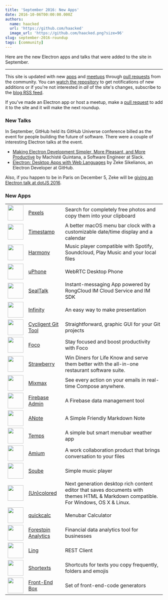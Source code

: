 ```yaml
---
title: 'September 2016: New Apps'
date: 2016-10-06T00:00:00.000Z
authors:
  name: haacked
  url: 'https://github.com/haacked'
  image_url: 'https://github.com/haacked.png?size=96'
slug: september-2016-roundup
tags: [community]
---
```


Here are the new Electron apps and talks that were added to the site in September.

---

This site is updated with new [apps](https://electronjs.org/apps) and [meetups](https://electronjs.org/community) through [pull requests](https://github.com/electron/electronjs.org/pulls) from the community. You can [watch the repository](https://github.com/electron/electronjs.org) to get notifications of new additions or if you're not interested in _all_ of the site's changes, subscribe to the [blog RSS feed](https://electronjs.org/feed.xml).

If you've made an Electron app or host a meetup, make a [pull request](https://github.com/electron/electronjs.org) to add it to the site and it will make the next roundup.

### New Talks

In September, GitHub held its GitHub Universe conference billed as the event for people building the future of software. There were a couple of interesting Electron talks at the event.

- [Making Electron Development Simpler, More Pleasant, and More Productive](https://www.youtube.com/watch?v=Eqg_IqVeI5s) by Machisté Quintana, a Software Engineer at Slack.
- [Electron: Desktop Apps with Web Languages](https://www.youtube.com/watch?v=FNHBfN8c32U) by Zeke Sikelianos, an Electron Developer at GitHub.

Also, if you happen to be in Paris on December 5, Zeke will be [giving an Electron talk at dotJS 2016](https://twitter.com/dotJS/status/783615732307333120).

### New Apps

|                                                                   |                                                           |                                                                                                                                     |
| ----------------------------------------------------------------- | --------------------------------------------------------- | ----------------------------------------------------------------------------------------------------------------------------------- |
| <img src='/images/apps/pexels-icon.png' width='50'/>              | [Pexels](https://www.pexels.com/pro/mac-and-windows-app/) | Search for completely free photos and copy them into your clipboard                                                                 |
| <img src='/images/apps/timestamp-icon.png' width='50'/>           | [Timestamp](https://mzdr.github.io/timestamp/)            | A better macOS menu bar clock with a customizable date/time display and a calendar                                                  |
| <img src='/images/apps/harmony-icon.png' width='50'/>             | [Harmony](http://getharmony.xyz/)                         | Music player compatible with Spotify, Soundcloud, Play Music and your local files                                                   |
| <img src='/images/apps/uphone-icon.png' width='50'/>              | [uPhone](http://www.integraccs.com)                       | WebRTC Desktop Phone                                                                                                                |
| <img src='/images/apps/sealtalk-icon.png' width='50'/>            | [SealTalk](http://sealtalk.im)                            | Instant-messaging App powered by RongCloud IM Cloud Service and IM SDK                                                              |
| <img src='/images/apps/infinity-icon.png' width='50'/>            | [Infinity](https://ycosxapp.github.io)                    | An easy way to make presentation                                                                                                    |
| <img src='/images/apps/cycligent-git-tool-icon.png' width='50'/>  | [Cycligent Git Tool](https://www.cycligent.com/git-tool)  | Straightforward, graphic GUI for your Git projects                                                                                  |
| <img src='/images/apps/foco-icon.png' width='50'/>                | [Foco](https://github.com/akashnimare/foco)               | Stay focused and boost productivity with Foco                                                                                       |
| <img src='/images/apps/strawberry-icon.png' width='50'/>          | [Strawberry](https://strawberrypos.com)                   | Win Diners for Life Know and serve them better with the all-in-one restaurant software suite.                                       |
| <img src='/images/apps/mixmax-icon.png' width='50'/>              | [Mixmax](https://mixmax.com/download)                     | See every action on your emails in real-time Compose anywhere.                                                                      |
| <img src='/images/apps/firebase-admin-icon.png' width='50'/>      | [Firebase Admin](https://firebaseadmin.com)               | A Firebase data management tool                                                                                                     |
| <img src='/images/apps/anote-icon.png' width='50'/>               | [ANote](https://github.com/AnotherNote/anote)             | A Simple Friendly Markdown Note                                                                                                     |
| <img src='/images/apps/temps-icon.png' width='50'/>               | [Temps](https://jackd248.github.io/temps/)                | A simple but smart menubar weather app                                                                                              |
| <img src='/images/apps/amium-icon.png' width='50'/>               | [Amium](https://www.amium.com)                            | A work collaboration product that brings conversation to your files                                                                 |
| <img src='/images/apps/soube-icon.png' width='50'/>               | [Soube](http://soube.diegomolina.cl)                      | Simple music player                                                                                                                 |
| <img src='/images/apps/un-colored-icon.png' width='50'/>          | [(Un)colored](https://n457.github.io/Uncolored/)          | Next generation desktop rich content editor that saves documents with themes HTML & Markdown compatible. For Windows, OS X & Linux. |
| <img src='/images/apps/quickcalc-icon.png' width='50'/>           | [quickcalc](https://github.com/Cwoodall6/quickcalc)       | Menubar Calculator                                                                                                                  |
| <img src='/images/apps/forestpin-analytics-icon.png' width='50'/> | [Forestpin Analytics](http://forestpin.com/analytics)     | Financial data analytics tool for businesses                                                                                        |
| <img src='/images/apps/ling-icon.png' width='50'/>                | [Ling](https://github.com/talhasch/ling)                  | REST Client                                                                                                                         |
| <img src='/images/apps/shortexts-icon.png' width='50'/>           | [Shortexts](http://shortexts.com/)                        | Shortcuts for texts you copy frequently, folders and emojis                                                                         |
| <img src='/images/apps/front-end-box-icon.png' width='50'/>       | [Front-End Box](http://frontendbox.io)                    | Set of front-end-code generators                                                                                                    |
